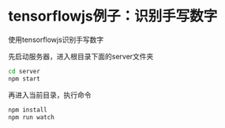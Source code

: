 # tensorflowjs例子：识别手写数字

使用tensorflowjs识别手写数字


先启动服务器，进入根目录下面的server文件夹
```sh
cd server
npm start
```
再进入当前目录，执行命令
```sh
npm install
npm run watch
```
